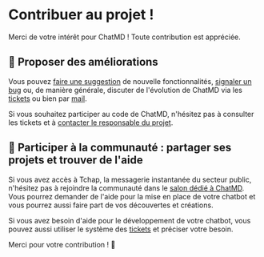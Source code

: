 # Contribuer au projet !

Merci de votre intérêt pour ChatMD ! Toute contribution est appréciée.

## 🚀 Proposer des améliorations

Vous pouvez [faire une suggestion](https://forge.apps.education.fr/chatMD/chatMD.forge.apps.education.fr/-/issues/new?issuable_template=suggestion) de nouvelle fonctionnalités, [signaler un bug](https://forge.apps.education.fr/chatMD/chatMD.forge.apps.education.fr/-/issues/new?issuable_template=bug) ou, de manière générale, discuter de l'évolution de ChatMD via les [tickets](https://forge.apps.education.fr/chatMD/chatMD.forge.apps.education.fr/-/issues/) ou bien par [mail](forge-apps+guichet+chatmd-chatmd-forge-apps-education-fr-1072-issue-@phm.education.gouv.fr).

Si vous souhaitez participer au code de ChatMD, n'hésitez pas à consulter les tickets et à [contacter le responsable du projet](https://eyssette.forge.apps.education.fr/).

## 👫 Participer à la communauté : partager ses projets et trouver de l'aide

Si vous avez accès à Tchap, la messagerie instantanée du secteur public, n'hésitez pas à rejoindre la communauté dans le [salon dédié à ChatMD](https://www.tchap.gouv.fr/#/room/!BLAbHlkynUkpyIfNvT:agent.education.tchap.gouv.fr). Vous pourrez demander de l'aide pour la mise en place de votre chatbot et vous pourrez aussi faire part de vos découvertes et créations.

Si vous avez besoin d'aide pour le développement de votre chatbot, vous pouvez aussi utiliser le système des [tickets](https://forge.apps.education.fr/chatMD/chatMD.forge.apps.education.fr/-/issues/) et préciser votre besoin.


Merci pour votre contribution ! 🎉